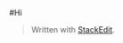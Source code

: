 
#Hi

> Written with [StackEdit](https://stackedit.io/).
<!--stackedit_data:
eyJoaXN0b3J5IjpbMTg4OTMzNzYwXX0=
-->